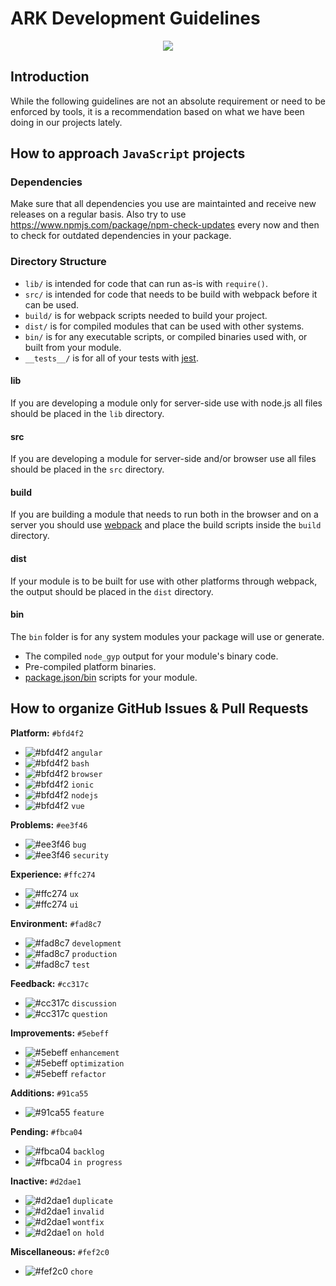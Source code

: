 # ARK Development Guidelines

<p align="center">
    <img src="https://github.com/ArkEcosystem/ARK-Development-Guidelines/blob/master/banner.png" />
</p>

## Introduction

While the following guidelines are not an absolute requirement or need to be enforced by tools, it is a recommendation based on what we have been doing in our projects lately.

## How to approach `JavaScript` projects

### Dependencies

Make sure that all dependencies you use are maintainted and receive new releases on a regular basis. Also try to use https://www.npmjs.com/package/npm-check-updates every now and then to check for outdated dependencies in your package.

### Directory Structure

* `lib/` is intended for code that can run as-is with `require()`.
* `src/` is intended for code that needs to be build with webpack before it can be used.
* `build/` is for webpack scripts needed to build your project.
* `dist/` is for compiled modules that can be used with other systems.
* `bin/` is for any executable scripts, or compiled binaries used with, or built from your module.
* `__tests__/` is for all of your tests with [jest](https://github.com/facebook/jest).

#### lib

If you are developing a module only for server-side use with node.js all files should be placed in the `lib` directory.

#### src

If you are developing a module for server-side and/or browser use all files should be placed in the `src` directory.

#### build

If you are building a module that needs to run both in the browser and on a server you should use [webpack](https://github.com/webpack/webpack) and place the build scripts inside the `build` directory.

#### dist

If your module is to be built for use with other platforms through webpack, the output should be placed in the `dist` directory.

#### bin

The `bin` folder is for any system modules your package will use or generate.

* The compiled `node_gyp` output for your module's binary code.
* Pre-compiled platform binaries.
* [package.json/bin](https://docs.npmjs.com/files/package.json#bin) scripts for your module.

## How to organize GitHub Issues & Pull Requests

**Platform:** `#bfd4f2`
- ![#bfd4f2](https://placehold.it/15/bfd4f2/000000?text=+) `angular`
- ![#bfd4f2](https://placehold.it/15/bfd4f2/000000?text=+) `bash`
- ![#bfd4f2](https://placehold.it/15/bfd4f2/000000?text=+) `browser`
- ![#bfd4f2](https://placehold.it/15/bfd4f2/000000?text=+) `ionic`
- ![#bfd4f2](https://placehold.it/15/bfd4f2/000000?text=+) `nodejs`
- ![#bfd4f2](https://placehold.it/15/bfd4f2/000000?text=+) `vue`

**Problems:** `#ee3f46`
- ![#ee3f46](https://placehold.it/15/ee3f46/000000?text=+) `bug`
- ![#ee3f46](https://placehold.it/15/ee3f46/000000?text=+) `security`

**Experience:** `#ffc274`
- ![#ffc274](https://placehold.it/15/ffc274/000000?text=+) `ux`
- ![#ffc274](https://placehold.it/15/ffc274/000000?text=+) `ui`

**Environment:** `#fad8c7`
- ![#fad8c7](https://placehold.it/15/fad8c7/000000?text=+) `development`
- ![#fad8c7](https://placehold.it/15/fad8c7/000000?text=+) `production`
- ![#fad8c7](https://placehold.it/15/fad8c7/000000?text=+) `test`

**Feedback:** `#cc317c`
- ![#cc317c](https://placehold.it/15/cc317c/000000?text=+) `discussion`
- ![#cc317c](https://placehold.it/15/cc317c/000000?text=+) `question`

**Improvements:** `#5ebeff`
- ![#5ebeff](https://placehold.it/15/5ebeff/000000?text=+) `enhancement`
- ![#5ebeff](https://placehold.it/15/5ebeff/000000?text=+) `optimization`
- ![#5ebeff](https://placehold.it/15/5ebeff/000000?text=+) `refactor`

**Additions:** `#91ca55`
- ![#91ca55](https://placehold.it/15/91ca55/000000?text=+) `feature`

**Pending:** `#fbca04`
- ![#fbca04](https://placehold.it/15/fbca04/000000?text=+) `backlog`
- ![#fbca04](https://placehold.it/15/fbca04/000000?text=+) `in progress`

**Inactive:** `#d2dae1`
- ![#d2dae1](https://placehold.it/15/d2dae1/000000?text=+) `duplicate`
- ![#d2dae1](https://placehold.it/15/d2dae1/000000?text=+) `invalid`
- ![#d2dae1](https://placehold.it/15/d2dae1/000000?text=+) `wontfix`
- ![#d2dae1](https://placehold.it/15/d2dae1/000000?text=+) `on hold`

**Miscellaneous:** `#fef2c0`
- ![#fef2c0](https://placehold.it/15/fef2c0/000000?text=+) `chore`
